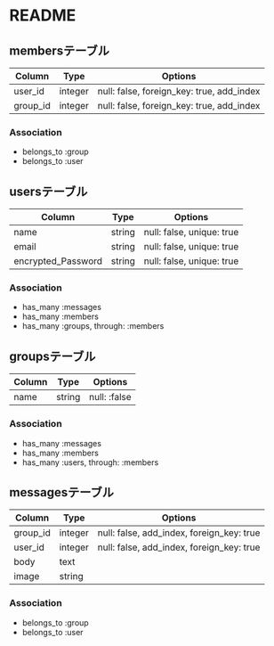 # README

## membersテーブル

|Column|Type|Options|
|------|----|-------|
|user_id|integer|null: false, foreign_key: true, add_index|
|group_id|integer|null: false, foreign_key: true, add_index|

### Association
- belongs_to :group
- belongs_to :user

## usersテーブル
|Column|Type|Options|
|------|----|-------|
|name|string|null: false, unique: true|
|email|string|null: false, unique: true|
|encrypted_Password|string|null: false, unique: true|
### Association
- has_many :messages
- has_many :members
- has_many :groups, through: :members

## groupsテーブル
|Column|Type|Options|
|------|----|-------|
|name|string|null: :false|

### Association
- has_many :messages
- has_many :members
- has_many :users, through: :members

## messagesテーブル
|Column|Type|Options|
|------|----|-------|
|group_id|integer|null: false, add_index, foreign_key: true|
|user_id|integer|null: false, add_index, foreign_key: true|
|body|text|
|image|string|

### Association
- belongs_to :group
- belongs_to :user


